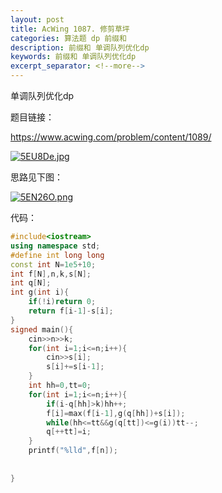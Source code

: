 ```yaml
---
layout: post
title: AcWing 1087. 修剪草坪
categories: 算法题 dp 前缀和
description: 前缀和 单调队列优化dp
keywords: 前缀和 单调队列优化dp
excerpt_separator: <!--more-->
---
```




单调队列优化dp

题目链接：

https://www.acwing.com/problem/content/1089/

[![5EU8De.jpg](https://z3.ax1x.com/2021/10/10/5EU8De.jpg)](https://imgtu.com/i/5EU8De)

思路见下图：

<!--more-->

[![5EN26O.png](https://z3.ax1x.com/2021/10/10/5EN26O.png)](https://imgtu.com/i/5EN26O)




代码：

```c++
#include<iostream>
using namespace std;
#define int long long
const int N=1e5+10;
int f[N],n,k,s[N];
int q[N];
int g(int i){
    if(!i)return 0;
    return f[i-1]-s[i];
}
signed main(){
    cin>>n>>k;
    for(int i=1;i<=n;i++){
        cin>>s[i];
        s[i]+=s[i-1];
    }
    int hh=0,tt=0;
    for(int i=1;i<=n;i++){
        if(i-q[hh]>k)hh++;
        f[i]=max(f[i-1],g(q[hh])+s[i]);
        while(hh<=tt&&g(q[tt])<=g(i))tt--;
        q[++tt]=i;
    }
    printf("%lld",f[n]);
    
    
}
```






